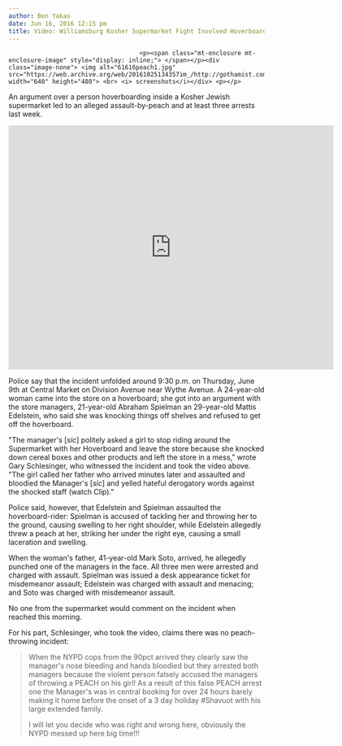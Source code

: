```yaml
---
author: Ben Yakas
date: Jun 16, 2016 12:15 pm
title: Video: Williamsburg Kosher Supermarket Fight Involved Hoverboard, Peach Projectile
---
```


	
										<p><span class="mt-enclosure mt-enclosure-image" style="display: inline;"> </span></p><div class="image-none"> <img alt="61616peach1.jpg" src="https://web.archive.org/web/20161025134357im_/http://gothamist.com/attachments/byakas/61616peach1.jpg" width="640" height="480"> <br> <i> screenshots</i></div> <p></p>

<p>An argument over a person hoverboarding inside a Kosher Jewish supermarket led to an alleged assault-by-peach and at least three arrests last week. </p>

<p><iframe width="640" height="480" src="https://web.archive.org/web/20161025134357if_/https://www.youtube.com/embed/ccTBgrJGu0k" frameborder="0" allowfullscreen></iframe></p>

<p>Police say that the incident unfolded around 9:30 p.m. on Thursday, June 9th at Central Market on Division Avenue near Wythe Avenue. A 24-year-old woman came into the store on a hoverboard; she got into an argument with the store managers, 21-year-old Abraham Spielman an 29-year-old Mattis Edelstein, who said she was knocking things off shelves and refused to get off the hoverboard.</p>

<p>&quot;The manager&apos;s [<em>sic</em>] politely asked a girl to stop riding around the Supermarket with her Hoverboard and leave the store because she knocked down cereal boxes and other products and left the store in a mess,&quot; wrote Gary Schlesinger, who witnessed the incident and took the video above. &quot;The girl called her father who arrived minutes later and assaulted and bloodied the Manager&apos;s [<em>sic</em>] and yelled hateful derogatory words against the shocked staff (watch Clip).&quot;</p>

<p>Police said, however, that Edelstein and Spielman assaulted the hoverboard-rider: Spielman is accused of tackling her and throwing her to the ground, causing swelling to her right shoulder, while Edelstein allegedly threw a peach at her, striking her under the right eye, causing a small laceration and swelling.</p>

<p>When the woman&apos;s father, 41-year-old Mark Soto, arrived, he allegedly punched one of the managers in the face. All three men were arrested and charged with assault. Spielman was issued a desk appearance ticket for misdemeanor assault; Edelstein was charged with assault and menacing; and Soto was charged with misdemeanor assault.</p>

<p>No one from the supermarket would comment on the incident when reached this morning. </p>

<p>For his part, Schlesinger, who took the video, claims there was no peach-throwing incident: </p>

<blockquote>When the NYPD cops from the 90pct arrived they clearly saw the manager&apos;s nose bleeding and hands bloodied but they arrested both managers because the violent person falsely accused the managers of throwing a PEACH on his girl! As a result of this false PEACH arrest one the Manager&apos;s was in central booking for over 24 hours barely making it home before the onset of a 3 day holiday &#x202A;#&#x200E;Shavuot&#x202C; with his large extended family.

<p>I will let you decide who was right and wrong here, obviously the NYPD messed up here big time!!!</p></blockquote><p></p>					
										
									
				